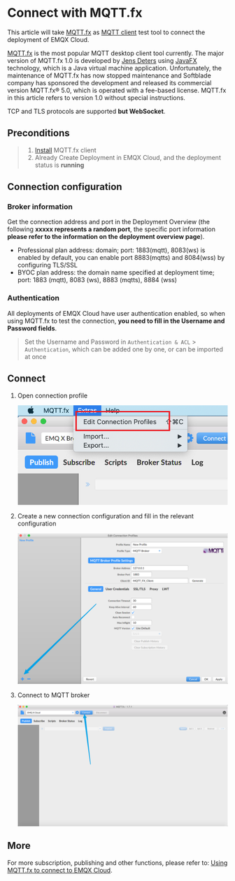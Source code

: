# Connect with MQTT.fx

This article will take [MQTT.fx](http://www.mqttfx.jensd.de/) as [MQTT client](https://www.emqx.com/en/blog/introduction-to-the-commonly-used-mqtt-client-library) test tool to connect the deployment of EMQX Cloud.

[MQTT.fx](http://www.mqttfx.jensd.de/) is the most popular MQTT desktop client tool currently. The major version of MQTT.fx 1.0 is developed by [Jens Deters](https://www.jensd.de/wordpress/) using [JavaFX](https://en.wikipedia.org/wiki/JavaFX) technology, which is a Java virtual machine application. Unfortunately, the maintenance of MQTT.fx has now stopped maintenance and Softblade company has sponsored the development and released its commercial version MQTT.fx® 5.0, which is operated with a fee-based license. MQTT.fx in this article refers to version 1.0 without special instructions.

TCP and TLS protocols are supported **but WebSocket**.

## Preconditions

> 1. [Install](http://www.mqttfx.jensd.de/index.php/download) MQTT.fx client
> 2. Already Create Deployment in EMQX Cloud, and the deployment status is **running**

## Connection configuration

### Broker information

Get the connection address and port in the Deployment Overview (the following **xxxxx represents a random port**, the specific port information **please refer to the information on the deployment overview page**).

- Professional plan address: domain; port: 1883(mqtt), 8083(ws) is enabled by default, you can enable port 8883(mqtts) and 8084(wss) by configuring TLS/SSL
- BYOC plan address: the domain name specified at deployment time; port: 1883 (mqtt), 8083 (ws), 8883 (mqtts), 8884 (wss)

### Authentication

All deployments of EMQX Cloud have user authentication enabled, so when using MQTT.fx to test the connection, **you need to fill in the Username and Password fields**.

> Set the Username and Password in `Authentication & ACL` > `Authentication`, which can be added one by one, or can be imported at once

## Connect

1. Open connection profile

   ![Open connection profile of MQTT.fx](./_assets/mqttfx_profile.png)

2. Create a new connection configuration and fill in the relevant configuration

   ![Connection configuration of MQTT.fx](./_assets/mqttfx_new_profile.png)

3. Connect to MQTT broker

   ![Use MQTT.fx to connect MQTT broker](./_assets/mqttfx_connect.png)

## More

For more subscription, publishing and other functions, please refer to: [Using MQTT.fx to connect to EMQX Cloud](https://www.emqx.com/en/blog/connecting-to-emqx-cloud-with-mqttfx).
